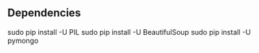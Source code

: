 Dependencies
------------

sudo pip install -U PIL
sudo pip install -U BeautifulSoup
sudo pip install -U pymongo
